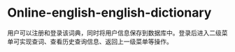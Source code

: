# Online-english-english-dictionary

用户可以注册和登录该词典，同时将用户信息保存到数据库中。登录后进入二级菜单可实现查词、查看历史查询信息、返回上一级菜单等操作。
